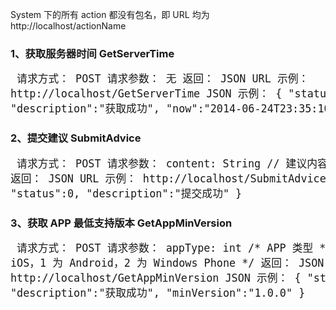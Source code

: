 System 下的所有 action 都没有包名，即 URL 均为 http://localhost/actionName

### 1、获取服务器时间 GetServerTime
<big><pre>
请求方式：    POST
请求参数：    无
返回：       JSON
URL 示例：   http://localhost/GetServerTime
JSON 示例：
{
    "status":0,
    "description":"获取成功",
    "now":"2014-06-24T23:35:10"
}
</pre></big>

### 2、提交建议 SubmitAdvice
<big><pre>
请求方式：    POST
请求参数：    content: String    // 建议内容
返回：       JSON
URL 示例：   http://localhost/SubmitAdvice
JSON 示例：
{
    "status":0,
    "description":"提交成功"
}
</pre></big>

### 3、获取 APP 最低支持版本 GetAppMinVersion
<big><pre>
请求方式：    POST
请求参数：    appType: int       /\* APP 类型
                                 \* 0 为 iOS，1 为 Android，2 为 Windows Phone
                                 \*/
返回：       JSON
URL 示例：   http://localhost/GetAppMinVersion
JSON 示例：
{
    "status":0,
    "description":"获取成功",
    "minVersion":"1.0.0"
}
</pre></big>
